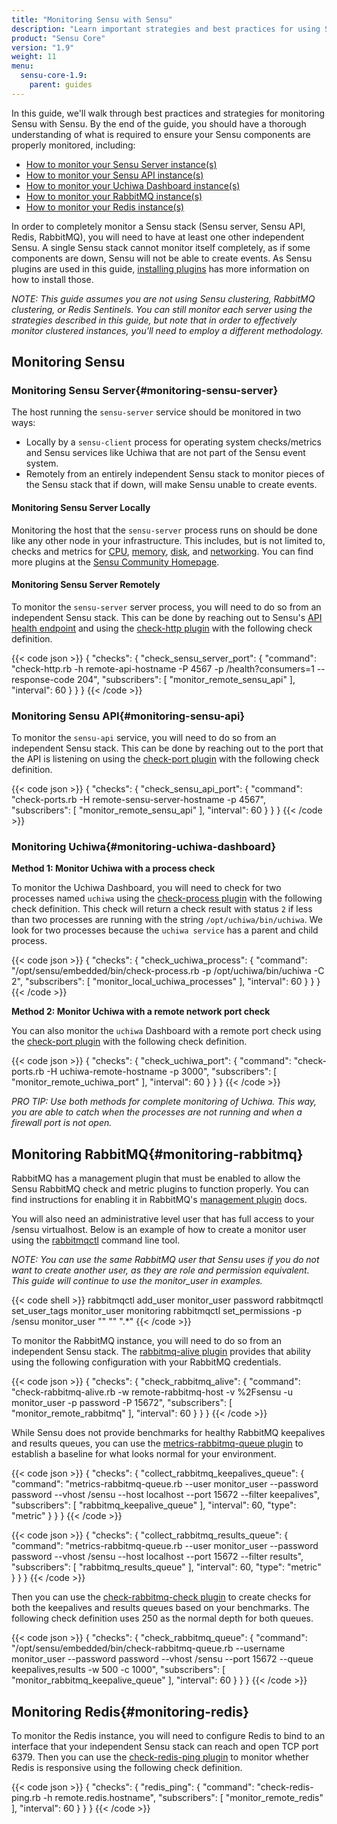 ```yaml
---
title: "Monitoring Sensu with Sensu"
description: "Learn important strategies and best practices for using Sensu itself to ensure that your Sensu components are properly monitored."
product: "Sensu Core"
version: "1.9"
weight: 11
menu:
  sensu-core-1.9:
    parent: guides
---
```


In this guide, we'll walk through best practices and strategies for monitoring Sensu with Sensu.
By the end of the guide, you should have a thorough understanding of what is required to ensure your Sensu components are properly monitored, including:

* [How to monitor your Sensu Server instance(s)](#monitoring-sensu-server)
* [How to monitor your Sensu API instance(s)](#monitoring-sensu-api)
* [How to monitor your Uchiwa Dashboard instance(s)](#monitoring-uchiwa-dashboard)
* [How to monitor your RabbitMQ instance(s)](#monitoring-rabbitmq)
* [How to monitor your Redis instance(s)](#monitoring-redis)

In order to completely monitor a Sensu stack (Sensu server, Sensu API, Redis, RabbitMQ), you will need to have at least one other independent Sensu.
A single Sensu stack cannot monitor itself completely, as if some components are down, Sensu will not be able to create events.
As Sensu plugins are used in this guide, [installing plugins][16] has more information on how to install those.

_NOTE: This guide assumes you are not using Sensu clustering, RabbitMQ clustering, or Redis Sentinels.
You can still monitor each server using the strategies described in this guide, but note that in order to effectively monitor clustered instances, you'll need to employ a different methodology._

## Monitoring Sensu

### Monitoring Sensu Server{#monitoring-sensu-server}

The host running the `sensu-server` service should be monitored in two ways:

* Locally by a `sensu-client` process for operating system checks/metrics and Sensu services like Uchiwa that are not part of the Sensu event system.
* Remotely from an entirely independent Sensu stack to monitor pieces of the Sensu stack that if down, will make Sensu unable to create events. 

#### Monitoring Sensu Server Locally

Monitoring the host that the `sensu-server` process runs on should be done like any other node in your infrastructure.
This includes, but is not limited to, checks and metrics for [CPU][1], [memory][2], [disk][3], and [networking][4].
You can find more plugins at the [Sensu Community Homepage][5].

#### Monitoring Sensu Server Remotely

To monitor the `sensu-server` server process, you will need to do so from an independent Sensu stack.
This can be done by reaching out to Sensu's [API health endpoint][6] and using the [check-http plugin][7] with the following check definition.

{{< code json >}}
{
  "checks": {
    "check_sensu_server_port": {
      "command": "check-http.rb -h remote-api-hostname -P 4567 -p /health?consumers=1 --response-code 204",
      "subscribers": [
        "monitor_remote_sensu_api"
      ],
      "interval": 60
    }
  }
}
{{< /code >}}

### Monitoring Sensu API{#monitoring-sensu-api}

To monitor the `sensu-api` service, you will need to do so from an independent Sensu stack.
This can be done by reaching out to the port that the API is listening on using the [check-port plugin][8] with the following check definition.

{{< code json >}}
{
  "checks": {
    "check_sensu_api_port": {
      "command": "check-ports.rb -H remote-sensu-server-hostname -p 4567",
      "subscribers": [
        "monitor_remote_sensu_api"
      ],
      "interval": 60
    }
  }
}
{{< /code >}}

### Monitoring Uchiwa{#monitoring-uchiwa-dashboard}

**Method 1: Monitor Uchiwa with a process check**

To monitor the Uchiwa Dashboard, you will need to check for two processes named `uchiwa` using the [check-process plugin][9] with the following check definition.
This check will return a check result with status `2` if less than two processes are running with the string `/opt/uchiwa/bin/uchiwa`.
We look for two processes because the `uchiwa service` has a parent and child process.

{{< code json >}}
{
  "checks": {
    "check_uchiwa_process": {
      "command": "/opt/sensu/embedded/bin/check-process.rb -p /opt/uchiwa/bin/uchiwa -C 2",
      "subscribers": [
        "monitor_local_uchiwa_processes"
      ],
      "interval": 60
    }
  }
}
{{< /code >}}

**Method 2: Monitor Uchiwa with a remote network port check**

You can also monitor the `uchiwa` Dashboard with a remote port check using the [check-port plugin][8] with the following check definition.

{{< code json >}}
{
  "checks": {
    "check_uchiwa_port": {
      "command": "check-ports.rb -H uchiwa-remote-hostname -p 3000",
      "subscribers": [
        "monitor_remote_uchiwa_port"
      ],
      "interval": 60
    }
  }
}
{{< /code >}}

_PRO TIP: Use both methods for complete monitoring of Uchiwa.
This way, you are able to catch when the processes are not running and when a firewall port is not open._

## Monitoring RabbitMQ{#monitoring-rabbitmq}

RabbitMQ has a management plugin that must be enabled to allow the Sensu RabbitMQ check and metric plugins to function properly.
You can find instructions for enabling it in RabbitMQ's [management plugin][14] docs.

You will also need an administrative level user that has full access to your /sensu virtualhost.
Below is an example of how to create a monitor user using the [rabbitmqctl][15] command line tool.

_NOTE: You can use the same RabbitMQ user that Sensu uses if you do not want to create another user, as they are role and permission equivalent.
This guide will continue to use the monitor\_user in examples._

{{< code shell >}}
rabbitmqctl add_user monitor_user password
rabbitmqctl set_user_tags monitor_user monitoring
rabbitmqctl set_permissions -p /sensu monitor_user "" "" ".*"
{{< /code >}}

To monitor the RabbitMQ instance, you will need to do so from an independent Sensu stack.
The [rabbitmq-alive plugin][10] provides that ability using the following configuration with your RabbitMQ credentials.

{{< code json >}}
{
  "checks": {
    "check_rabbitmq_alive": {
      "command": "check-rabbitmq-alive.rb -w remote-rabbitmq-host -v %2Fsensu -u monitor_user -p password -P 15672",
      "subscribers": [
        "monitor_remote_rabbitmq"
      ],
      "interval": 60
    }
  }
}
{{< /code >}}

While Sensu does not provide benchmarks for healthy RabbitMQ keepalives and results queues, you can use the [metrics-rabbitmq-queue plugin][11] to establish a baseline for what looks normal for your environment.

{{< code json >}}
{
  "checks": {
    "collect_rabbitmq_keepalives_queue": {
      "command": "metrics-rabbitmq-queue.rb --user monitor_user --password password --vhost /sensu --host localhost --port 15672 --filter keepalives",
      "subscribers": [
        "rabbitmq_keepalive_queue"
      ],
      "interval": 60,
      "type": "metric"
    }
  }
}
{{< /code >}}

{{< code json >}}
{
  "checks": {
    "collect_rabbitmq_results_queue": {
      "command": "metrics-rabbitmq-queue.rb --user monitor_user --password password --vhost /sensu --host localhost --port 15672 --filter results",
      "subscribers": [
        "rabbitmq_results_queue"
      ],
      "interval": 60,
      "type": "metric"
    }
  }
}
{{< /code >}}

Then you can use the [check-rabbitmq-check plugin][12] to create checks for both the keepalives and results queues based on your benchmarks.
The following check definition uses 250 as the normal depth for both queues.

{{< code json >}}
{
  "checks": {
    "check_rabbitmq_queue": {
      "command": "/opt/sensu/embedded/bin/check-rabbitmq-queue.rb --username monitor_user --password password --vhost /sensu --port 15672 --queue keepalives,results -w 500 -c 1000",
      "subscribers": [
        "monitor_rabbitmq_keepalive_queue"
      ],
      "interval": 60
    }
  }
}
{{< /code >}}

## Monitoring Redis{#monitoring-redis}

To monitor the Redis instance, you will need to configure Redis to bind to an interface that your independent Sensu stack can reach and open TCP port 6379.
Then you can use the [check-redis-ping plugin][13] to monitor whether Redis is responsive using the following check definition.

{{< code json >}}
{
  "checks": {
    "redis_ping": {
      "command": "check-redis-ping.rb -h remote.redis.hostname",
      "subscribers": [
        "monitor_remote_redis"
      ],
      "interval": 60
    }
  }
}
{{< /code >}}

[1]: https://github.com/sensu-plugins/sensu-plugins-cpu-checks
[2]: https://github.com/sensu-plugins/sensu-plugins-memory-checks
[3]: https://github.com/sensu-plugins/sensu-plugins-disk-checks
[4]: https://github.com/sensu-plugins/sensu-plugins-network-checks
[5]: https://github.com/sensu-plugins
[6]: ../../api/health-and-info
[7]: https://github.com/sensu-plugins/sensu-plugins-http/blob/master/bin/check-http.rb
[8]: https://github.com/sensu-plugins/sensu-plugins-network-checks/blob/master/bin/check-ports.rb
[9]: https://github.com/sensu-plugins/sensu-plugins-process-checks/blob/master/bin/check-process.rb
[10]: https://github.com/sensu-plugins/sensu-plugins-rabbitmq/blob/master/bin/check-rabbitmq-alive.rb
[11]: https://github.com/sensu-plugins/sensu-plugins-rabbitmq/blob/master/bin/metrics-rabbitmq-queue.rb
[12]: https://github.com/sensu-plugins/sensu-plugins-rabbitmq/blob/master/bin/check-rabbitmq-queue.rb
[13]: https://github.com/sensu-plugins/sensu-plugins-redis/blob/master/bin/check-redis-ping.rb
[14]: https://www.rabbitmq.com/management.html
[15]: https://www.rabbitmq.com/rabbitmqctl.8.html
[16]: ../../installation/installing-plugins
